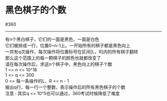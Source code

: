
# 黑色棋子的个数

#360


---

有n个黑白棋子，它们的一面是黑色，一面是白色  
它们被排成一行，位置0~n-1上。一开始所有的棋子都是黑色向上  
一共有q次操作，每次操作将位置标号在区间[L，R]内的所有棋子翻转  
那么这个范围上的每一颗棋子的颜色也就都改变了  
请在每次操作后，求这n个棋子中，黑色向上的棋子个数  
1 <= n <= 10^18  
1 <= q <= 300  
0 <= 每一条操作的L、R <= n - 1  
输出q行，每一行一个整数，表示操作后的所有黑色棋子的个数  
注意 : 其实q <= 10^5也可以通过，360考试时候降低了难度